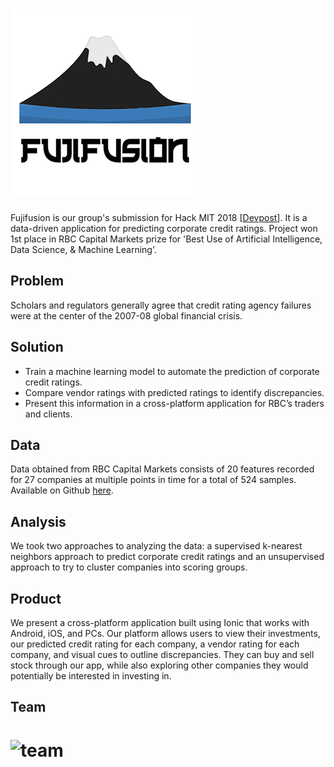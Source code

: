 # ![Fujifusion](media/logo.png)

Fujifusion is our group's submission for Hack MIT 2018 [[Devpost](https://devpost.com/software/fujifusion-hackmit2018)].  It is a data-driven application for predicting corporate credit ratings. Project won 1st place in RBC Capital Markets prize for 'Best Use of Artificial Intelligence, Data Science, & Machine Learning'.

## Problem
Scholars and regulators generally agree that credit rating agency failures were at the center of the 2007-08 global financial crisis.

## Solution
* Train a machine learning model to automate the prediction of corporate credit ratings.
* Compare vendor ratings with predicted ratings to identify discrepancies.
* Present this information in a cross-platform application for RBC’s traders and clients.

## Data 
Data obtained from RBC Capital Markets consists of 20 features recorded for 27 companies at multiple points in time for a total of 524 samples. Available on Github [here](https://github.com/skumarmars/fujifusion-hackmit2018/tree/master/RBC_CM-master).

## Analysis
We took two approaches to analyzing the data: a supervised k-nearest neighbors approach to predict corporate credit ratings and an unsupervised approach to try to cluster companies into scoring groups.

## Product
We present a cross-platform application built using Ionic that works with Android, iOS, and PCs. Our platform allows users to view their investments, our predicted credit rating for each company, a vendor rating for each company, and visual cues to outline discrepancies. They can buy and sell stock through our app, while also exploring other companies they would potentially be interested in investing in.

## Team

# ![team](media/team.jpg)